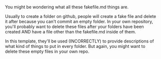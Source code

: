 You might be wondering what all these fakefile.md things are. 

Usually to create a folder on github, people will create a fake file and delete it after because you can't commit an empty folder. In your own repository,
you'll probably want to delete these files after your folders have been created AND have a file other than the fakefile.md inside of them. 

In this template, they'll be used (INCORRECTLY) to provide descriptions of what kind of things to put in every folder. But again, you might want to delete these empty files in your own repo.  

